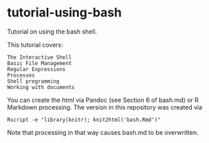 # tutorial-using-bash

Tutorial on using the bash shell.

This tutorial covers:

    The Interactive Shell
    Basic File Management
    Regular Expressions
    Processes
    Shell programming
    Working with documents 

You can create the html via Pandoc (see Section 6 of bash.md) or R Markdown processing. The version in this repository was created via

```
Rscript -e "library(knitr); knit2html('bash.Rmd')"
```

Note that processing in that way causes bash.md to be overwritten.
